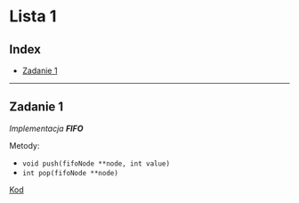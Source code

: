 # Lista 1

## Index

  - [Zadanie 1](#zadanie-1)

---

## Zadanie 1

*Implementacja **FIFO***

Metody:
  - `void push(fifoNode **node, int value)`
  - `int pop(fifoNode **node)`

[Kod](ex-1.c)

